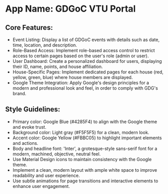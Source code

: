 # **App Name**: GDGoC VTU Portal

## Core Features:

- Event Listing: Display a list of GDGoC events with details such as date, time, location, and description.
- Role-Based Access: Implement role-based access control to restrict access to certain pages based on the user's role (admin or user).
- User Dashboard: Create a personalized dashboard for users, displaying their ID, name, points, and house affiliation.
- House-Specific Pages: Implement dedicated pages for each house (red, yellow, green, blue) where house members are displayed.
- Google Theme Integration: Apply Google's design principles for a modern and professional look and feel, in order to comply with GDG's brand.

## Style Guidelines:

- Primary color: Google Blue (#4285F4) to align with the Google theme and evoke trust.
- Background color: Light gray (#F5F5F5) for a clean, modern look.
- Accent color: Google Yellow (#FBBC05) to highlight important elements and actions.
- Body and headline font: 'Inter', a grotesque-style sans-serif font for a modern, machined, objective, neutral feel.
- Use Material Design icons to maintain consistency with the Google theme.
- Implement a clean, modern layout with ample white space to improve readability and user experience.
- Use subtle animations for page transitions and interactive elements to enhance user engagement.